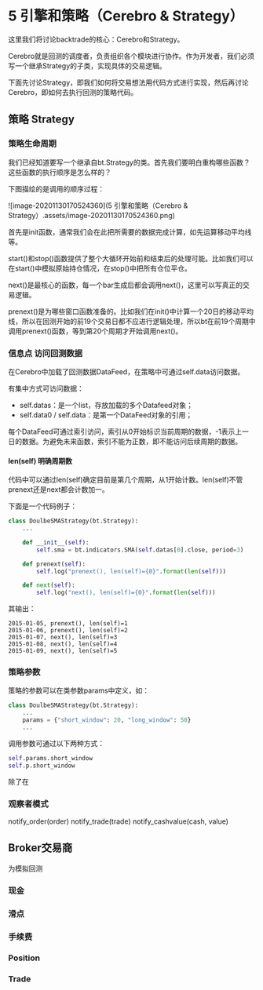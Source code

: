 # 5 引擎和策略（Cerebro & Strategy）

这里我们将讨论backtrade的核心：Cerebro和Strategy。

Cerebro就是回测的调度者，负责组织各个模块进行协作。作为开发者，我们必须写一个继承Strategy的子类，实现具体的交易逻辑。

下面先讨论Strategy，即我们如何将交易想法用代码方式进行实现，然后再讨论Cerebro，即如何去执行回测的策略代码。

## 策略 Strategy

### 策略生命周期

我们已经知道要写一个继承自bt.Strategy的类。首先我们要明白重构哪些函数？这些函数的执行顺序是怎么样的？

下图描绘的是调用的顺序过程：

![image-20201130170524360](5 引擎和策略（Cerebro & Strategy）.assets/image-20201130170524360.png)

首先是init函数，通常我们会在此把所需要的数据完成计算，如先运算移动平均线等。

start()和stop()函数提供了整个大循环开始前和结束后的处理可能。比如我们可以在start()中模拟原始持仓情况，在stop()中把所有仓位平仓。

next()是最核心的函数，每一个bar生成后都会调用next()，这里可以写真正的交易逻辑。

prenext()是为哪些窗口函数准备的。比如我们在init()中计算一个20日的移动平均线，所以在回测开始的前19个交易日都不应进行逻辑处理，所以bt在前19个周期中调用prenext()函数，等到第20个周期才开始调用next()。

### 信息点 访问回测数据

在Cerebro中加载了回测数据DataFeed，在策略中可通过self.data访问数据。

有集中方式可访问数据：

- self.datas：是一个list，存放加载的多个Datafeed对象；
- self.data0 / self.data：是第一个DataFeed对象的引用；

每个DataFeed可通过索引访问，索引从0开始标识当前周期的数据，-1表示上一日的数据。为避免未来函数，索引不能为正数，即不能访问后续周期的数据。



#### len(self) 明确周期数

代码中可以通过len(self)确定目前是第几个周期，从1开始计数。len(self)不管prenext还是next都会计数加一。

下面是一个代码例子：

```python
class DoulbeSMAStrategy(bt.Strategy):
    ...

    def __init__(self):
        self.sma = bt.indicators.SMA(self.datas[0].close, period=3)

    def prenext(self):
        self.log("prenext(), len(self)={0}".format(len(self)))

    def next(self):
        self.log("next(), len(self)={0}".format(len(self)))
```

其输出：

```text
2015-01-05, prenext(), len(self)=1
2015-01-06, prenext(), len(self)=2
2015-01-07, next(), len(self)=3
2015-01-08, next(), len(self)=4
2015-01-09, next(), len(self)=5
```

### 策略参数

策略的参数可以在类参数params中定义，如：

```python
class DoulbeSMAStrategy(bt.Strategy):
	...
    params = {"short_window": 20, "long_window": 50}
    ...
```

调用参数可通过以下两种方式：

```python
self.params.short_window
self.p.short_window
```

除了在









### 观察者模式

notify_order(order)
notify_trade(trade)
notify_cashvalue(cash, value)

## Broker交易商

为模拟回测

### 现金

### 滑点

### 手续费

### Position

### Trade



```python

```
